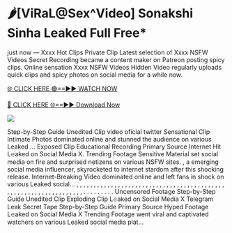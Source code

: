 # 🌶️[ViRaL@Sex^Video] Sonakshi Sinha Leaked Full Free\*

just now — Xxxx Hot Clips Private Clip Latest selection of Xxxx NSFW Videos Secret Recording became a content maker on Patreon posting spicy clips. Online sensation Xxxx NSFW Videos Hidden Video regularly uploads quick clips and spicy photos on social media for a while now.

[🌐 CLICK HERE 🟢==►► WATCH NOW](https://tinyurl.com/topvvv?st=viral&si=gh)

[🔴 CLICK HERE 🌐==►► Download Now](https://tinyurl.com/topvvv?st=viral&si=gh)

[![](https://t4.ftcdn.net/jpg/00/89/87/57/360_F_89875724_hMf6q0pOUbIm38tYOeJTOKDftmRMQnny.jpg)](https://tinyurl.com/topvvv?st=viral&si=gh)

Step-by-Step Guide Unedited Clip video oficial twitter Sensational Clip Intimate Photos dominated online and stunned the audience on various Leaked … Exposed Clip Educational Recording Primary Source Internet Hit L𝚎aked on Social Media X. Trending Footage Sensitive Material set social media on fire and surprised netizens on various NSFW sites. , a emerging social media influencer, skyrocketed to internet stardom after this shocking release. Internet-Breaking Video dominated online and left fans in shock on various Leaked social… , , , , , , , , , , , , , , , , , , , , , , , , , , , , , , , , , , , , , , , , , , , , , , , , , , , , , , , , , , , , , , , , , . . . . . . . . . Uncensored Footage Step-by-Step Guide Unedited Clip Exploding Clip L𝚎aked on Social Media X Telegram Leak Secret Tape Step-by-Step Guide Primary Source Hyped Footage L𝚎aked on Social Media X Trending Footage went viral and captivated watchers on various Leaked social media plat…
